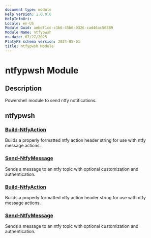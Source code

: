 ```yaml
---
document type: module
Help Version: 1.0.0.0
HelpInfoUri: 
Locale: en-US
Module Guid: aebdf1cd-c1b6-45b6-9326-cad46ac56889
Module Name: ntfypwsh
ms.date: 07/27/2025
PlatyPS schema version: 2024-05-01
title: ntfypwsh Module
---
```


# ntfypwsh Module

## Description

Powershell module to send ntfy notifications.

## ntfypwsh

### [Build-NtfyAction](Build-NtfyAction.md)

Builds a properly formatted ntfy action header string for use with ntfy message actions.

### [Send-NtfyMessage](Send-NtfyMessage.md)

Sends a message to an ntfy topic with optional customization and authentication.

### [Build-NtfyAction](Build-NtfyAction.md)

Builds a properly formatted ntfy action header string for use with ntfy message actions.

### [Send-NtfyMessage](Send-NtfyMessage.md)

Sends a message to an ntfy topic with optional customization and authentication.

